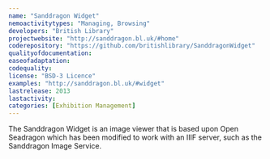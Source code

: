 ```yaml
---
name: "Sanddragon Widget"
nemoactivitytypes: "Managing, Browsing"
developers: "British Library"
projectwebsite: "http://sanddragon.bl.uk/#home"
coderepository: "https://github.com/britishlibrary/SanddragonWidget"
qualityofdocumentation: 
easeofadaptation: 
codequality: 
license: "BSD-3 Licence"
examples: "http://sanddragon.bl.uk/#widget"
lastrelease: 2013
lastactivity: 
categories: [Exhibition Management]
---
```

The Sanddragon Widget is an image viewer that is based upon Open Seadragon which has been modified to work with an IIIF server, such as the Sanddragon Image Service.
